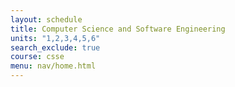 ```yaml
---
layout: schedule
title: Computer Science and Software Engineering
units: "1,2,3,4,5,6"
search_exclude: true
course: csse
menu: nav/home.html
---
```


